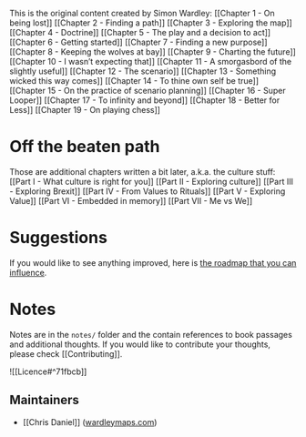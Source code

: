 This is the original content created by Simon Wardley:
[[Chapter 1 - On being lost]]
[[Chapter 2 - Finding a path]]
[[Chapter 3 - Exploring the map]]
[[Chapter 4 - Doctrine]]
[[Chapter 5 - The play and a decision to act]]
[[Chapter 6 - Getting started]]
[[Chapter 7 - Finding a new purpose]]
[[Chapter 8 - Keeping the wolves at bay]]
[[Chapter 9 - Charting the future]]
[[Chapter 10 - I wasn’t expecting that]]
[[Chapter 11 - A smorgasbord of the slightly useful]]
[[Chapter 12 - The scenario]]
[[Chapter 13 - Something wicked this way comes]]
[[Chapter 14 - To thine own self be true]]
[[Chapter 15 - On the practice of scenario planning]]
[[Chapter 16 - Super Looper]]
[[Chapter 17 - To infinity and beyond]]
[[Chapter 18 - Better for Less]]
[[Chapter 19 - On playing chess]]

# Off the beaten path
Those are additional chapters written a bit later, a.k.a. the culture stuff:
[[Part I - What culture is right for you]]
[[Part II - Exploring culture]]
[[Part III - Exploring Brexit]]
[[Part IV - From Values to Rituals]]
[[Part V - Exploring Value]]
[[Part VI - Embedded in memory]]
[[Part VII - Me vs We]]

# Suggestions
If you would like to see anything improved, here is [the roadmap that you can influence](https://changemap.co/kda/wardley-mapping-book-clarifications/).

# Notes
Notes are in the `notes/` folder and the contain references to book passages and additional thoughts. If you would like to contribute your thoughts, please check [[Contributing]].

![[Licence#^71fbcb]]

## Maintainers
* [[Chris Daniel]] ([wardleymaps.com](https://wardleymaps.com))